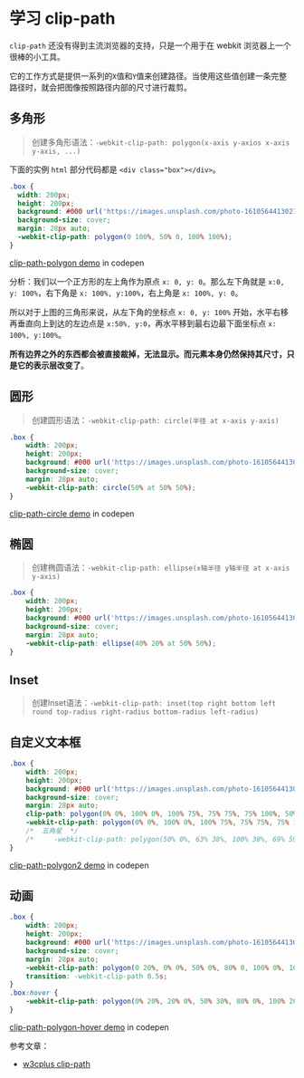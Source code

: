 # 学习 clip-path

`clip-path` 还没有得到主流浏览器的支持，只是一个用于在 webkit 浏览器上一个很棒的小工具。

它的工作方式是提供一系列的`X`值和`Y`值来创建路径。当使用这些值创建一条完整路径时，就会把图像按照路径内部的尺寸进行裁剪。

## 多角形

> 创建多角形语法：`-webkit-clip-path: polygon(x-axis y-axios x-axis y-axis, ...)` 

下面的实例 `html` 部分代码都是 `<div class="box"></div>`。

```css
.box {
  width: 200px;
  height: 200px;
  background: #000 url('https://images.unsplash.com/photo-1610564413021-5c3389add1a8?ixid=MXwxMjA3fDB8MHxlZGl0b3JpYWwtZmVlZHwxNXx8fGVufDB8fHw%3D&ixlib=rb-1.2.1&auto=format&fit=crop&w=500&q=60');
  background-size: cover;
  margin: 28px auto;
  -webkit-clip-path: polygon(0 100%, 50% 0, 100% 100%);
}
```

[clip-path-polygon demo](https://codepen.io/luyajiang/pen/wvzQzBR) in codepen


分析：我们以一个正方形的左上角作为原点 `x: 0, y: 0`。那么左下角就是 `x:0, y: 100%`，右下角是 `x: 100%, y:100%`，右上角是 `x: 100%, y: 0`。

所以对于上图的三角形来说，从左下角的坐标点 `x: 0, y: 100%` 开始，水平右移再垂直向上到达的左边点是 `x:50%, y:0`，再水平移到最右边最下面坐标点 `x: 100%, y:100%`。

**所有边界之外的东西都会被直接裁掉，无法显示。而元素本身仍然保持其尺寸，只是它的表示层改变了**。

## 圆形

> 创建圆形语法：`-webkit-clip-path: circle(半径 at x-axis y-axis)` 

```css
.box {
	width: 200px;
    height: 200px;
    background: #000 url('https://images.unsplash.com/photo-1610564413021-5c3389add1a8?ixid=MXwxMjA3fDB8MHxlZGl0b3JpYWwtZmVlZHwxNXx8fGVufDB8fHw%3D&ixlib=rb-1.2.1&auto=format&fit=crop&w=500&q=60');
    background-size: cover;
    margin: 28px auto;
    -webkit-clip-path: circle(50% at 50% 50%);
}
```

[clip-path-circle demo](https://codepen.io/luyajiang/pen/QWKJKxb) in codepen


## 椭圆

> 创建椭圆语法：`-webkit-clip-path: ellipse(x轴半径 y轴半径 at x-axis y-axis)` 

```css
.box {
    width: 200px;
    height: 200px;
    background: #000 url('https://images.unsplash.com/photo-1610564413021-5c3389add1a8?ixid=MXwxMjA3fDB8MHxlZGl0b3JpYWwtZmVlZHwxNXx8fGVufDB8fHw%3D&ixlib=rb-1.2.1&auto=format&fit=crop&w=500&q=60');
    background-size: cover;
    margin: 28px auto;
    -webkit-clip-path: ellipse(40% 20% at 50% 50%);
}
```

## Inset

> 创建Inset语法：`-webkit-clip-path: inset(top right bottom left round top-radius right-radius bottom-radius left-radius)` 

## 自定义文本框

```css
.box {
    width: 200px;
    height: 200px;
    background: #000 url('https://images.unsplash.com/photo-1610564413021-5c3389add1a8?ixid=MXwxMjA3fDB8MHxlZGl0b3JpYWwtZmVlZHwxNXx8fGVufDB8fHw%3D&ixlib=rb-1.2.1&auto=format&fit=crop&w=500&q=60');
    background-size: cover;
    margin: 28px auto;
    clip-path: polygon(0% 0%, 100% 0%, 100% 75%, 75% 75%, 75% 100%, 50% 75%, 0 75%);
    -webkit-clip-path: polygon(0% 0%, 100% 0%, 100% 75%, 75% 75%, 75% 100%, 50% 75%, 0 75%);
    /*  五角星  */
    /*     -webkit-clip-path: polygon(50% 0%, 63% 38%, 100% 38%, 69% 59%, 82% 100%, 50% 75%, 18% 100%, 31% 59%, 0 38%, 37% 38%); */
}
```

[clip-path-polygon2 demo](https://codepen.io/luyajiang/pen/NWREdBO) in codepen


## 动画

```css
.box {
    width: 200px;
    height: 200px;
    background: #000 url('https://images.unsplash.com/photo-1610564413021-5c3389add1a8?ixid=MXwxMjA3fDB8MHxlZGl0b3JpYWwtZmVlZHwxNXx8fGVufDB8fHw%3D&ixlib=rb-1.2.1&auto=format&fit=crop&w=500&q=60');
    background-size: cover;
    margin: 28px auto;
    -webkit-clip-path: polygon(0 20%, 0% 0%, 50% 0%, 80% 0, 100% 0%, 100% 50%, 100% 80%, 100% 100%, 50% 100%, 0% 100%, 0 80%, 0% 50%);
    transition: -webkit-clip-path 0.5s;
}
.box:hover {
    -webkit-clip-path: polygon(0% 20%, 20% 0%, 50% 30%, 80% 0%, 100% 20%, 70% 50%, 100% 80%, 80% 100%, 50% 70%, 20% 100%, 0% 80%, 30% 50%);
}
```

[clip-path-polygon-hover demo](https://codepen.io/luyajiang/pen/OJRapRr) in codepen

参考文章：

* [w3cplus clip-path](https://www.w3cplus.com/css3/using-making-sense-of-clip-path.html)
